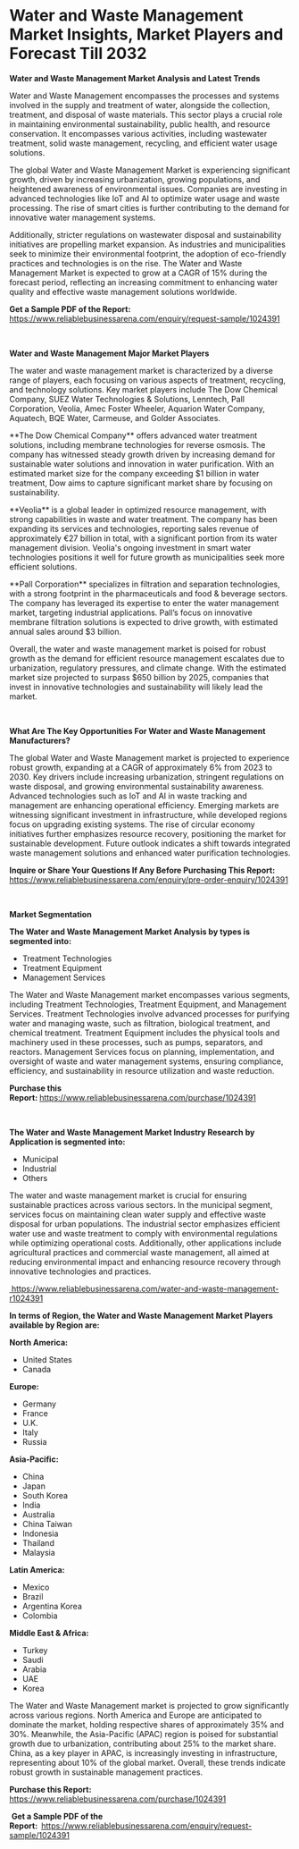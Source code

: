 <p><h1>Water and Waste Management Market Insights, Market Players and Forecast Till 2032</h1></p><p><strong>Water and Waste Management Market Analysis and Latest Trends</strong></p>
<p><p>Water and Waste Management encompasses the processes and systems involved in the supply and treatment of water, alongside the collection, treatment, and disposal of waste materials. This sector plays a crucial role in maintaining environmental sustainability, public health, and resource conservation. It encompasses various activities, including wastewater treatment, solid waste management, recycling, and efficient water usage solutions.</p><p>The global Water and Waste Management Market is experiencing significant growth, driven by increasing urbanization, growing populations, and heightened awareness of environmental issues. Companies are investing in advanced technologies like IoT and AI to optimize water usage and waste processing. The rise of smart cities is further contributing to the demand for innovative water management systems.</p><p>Additionally, stricter regulations on wastewater disposal and sustainability initiatives are propelling market expansion. As industries and municipalities seek to minimize their environmental footprint, the adoption of eco-friendly practices and technologies is on the rise. The Water and Waste Management Market is expected to grow at a CAGR of 15% during the forecast period, reflecting an increasing commitment to enhancing water quality and effective waste management solutions worldwide.</p></p>
<p><strong>Get a Sample PDF of the Report:&nbsp;</strong> <a href="https://www.reliablebusinessarena.com/enquiry/request-sample/1024391?utm_campaign=1891&utm_medium=2&utm_source=Github&utm_content=ia&utm_term=17042025&utm_id=water-and-waste-management">https://www.reliablebusinessarena.com/enquiry/request-sample/1024391</a></p>
<p>&nbsp;</p>
<p><strong>Water and Waste Management Major Market Players</strong></p>
<p><p>The water and waste management market is characterized by a diverse range of players, each focusing on various aspects of treatment, recycling, and technology solutions. Key market players include The Dow Chemical Company, SUEZ Water Technologies & Solutions, Lenntech, Pall Corporation, Veolia, Amec Foster Wheeler, Aquarion Water Company, Aquatech, BQE Water, Carmeuse, and Golder Associates.</p><p>**The Dow Chemical Company** offers advanced water treatment solutions, including membrane technologies for reverse osmosis. The company has witnessed steady growth driven by increasing demand for sustainable water solutions and innovation in water purification. With an estimated market size for the company exceeding $1 billion in water treatment, Dow aims to capture significant market share by focusing on sustainability.</p><p>**Veolia** is a global leader in optimized resource management, with strong capabilities in waste and water treatment. The company has been expanding its services and technologies, reporting sales revenue of approximately €27 billion in total, with a significant portion from its water management division. Veolia's ongoing investment in smart water technologies positions it well for future growth as municipalities seek more efficient solutions.</p><p>**Pall Corporation** specializes in filtration and separation technologies, with a strong footprint in the pharmaceuticals and food & beverage sectors. The company has leveraged its expertise to enter the water management market, targeting industrial applications. Pall’s focus on innovative membrane filtration solutions is expected to drive growth, with estimated annual sales around $3 billion.</p><p>Overall, the water and waste management market is poised for robust growth as the demand for efficient resource management escalates due to urbanization, regulatory pressures, and climate change. With the estimated market size projected to surpass $650 billion by 2025, companies that invest in innovative technologies and sustainability will likely lead the market.</p></p>
<p>&nbsp;</p>
<p><strong>What Are The Key Opportunities For Water and Waste Management Manufacturers?</strong></p>
<p><p>The global Water and Waste Management market is projected to experience robust growth, expanding at a CAGR of approximately 6% from 2023 to 2030. Key drivers include increasing urbanization, stringent regulations on waste disposal, and growing environmental sustainability awareness. Advanced technologies such as IoT and AI in waste tracking and management are enhancing operational efficiency. Emerging markets are witnessing significant investment in infrastructure, while developed regions focus on upgrading existing systems. The rise of circular economy initiatives further emphasizes resource recovery, positioning the market for sustainable development. Future outlook indicates a shift towards integrated waste management solutions and enhanced water purification technologies.</p></p>
<p><strong>Inquire or Share Your Questions If Any Before Purchasing This Report:</strong> <a href="https://www.reliablebusinessarena.com/enquiry/pre-order-enquiry/1024391?utm_campaign=1891&utm_medium=2&utm_source=Github&utm_content=ia&utm_term=17042025&utm_id=water-and-waste-management">https://www.reliablebusinessarena.com/enquiry/pre-order-enquiry/1024391</a></p>
<p>&nbsp;</p>
<p><strong>Market Segmentation</strong></p>
<p><strong>The Water and Waste Management Market Analysis by types is segmented into:</strong></p>
<p><ul><li>Treatment Technologies</li><li>Treatment Equipment</li><li>Management Services</li></ul></p>
<p><p>The Water and Waste Management market encompasses various segments, including Treatment Technologies, Treatment Equipment, and Management Services. Treatment Technologies involve advanced processes for purifying water and managing waste, such as filtration, biological treatment, and chemical treatment. Treatment Equipment includes the physical tools and machinery used in these processes, such as pumps, separators, and reactors. Management Services focus on planning, implementation, and oversight of waste and water management systems, ensuring compliance, efficiency, and sustainability in resource utilization and waste reduction.</p></p>
<p><strong>Purchase this Report:&nbsp;</strong><a href="https://www.reliablebusinessarena.com/purchase/1024391?utm_campaign=1891&utm_medium=2&utm_source=Github&utm_content=ia&utm_term=17042025&utm_id=water-and-waste-management">https://www.reliablebusinessarena.com/purchase/1024391</a></p>
<p>&nbsp;</p>
<p><strong>The Water and Waste Management Market Industry Research by Application is segmented into:</strong></p>
<p><ul><li>Municipal</li><li>Industrial</li><li>Others</li></ul></p>
<p><p>The water and waste management market is crucial for ensuring sustainable practices across various sectors. In the municipal segment, services focus on maintaining clean water supply and effective waste disposal for urban populations. The industrial sector emphasizes efficient water use and waste treatment to comply with environmental regulations while optimizing operational costs. Additionally, other applications include agricultural practices and commercial waste management, all aimed at reducing environmental impact and enhancing resource recovery through innovative technologies and practices.</p></p>
<p><a href="https://www.reliablebusinessarena.com/water-and-waste-management-r1024391?utm_campaign=1891&utm_medium=2&utm_source=Github&utm_content=ia&utm_term=17042025&utm_id=water-and-waste-management">&nbsp;https://www.reliablebusinessarena.com/water-and-waste-management-r1024391</a></p>
<p><strong>In terms of Region, the Water and Waste Management Market Players available by Region are:</strong></p>
<p>
    <p> <strong> North America: </strong>
        <ul>
            <li>United States</li>
            <li>Canada</li>
        </ul>
        </p> 
    <p> <strong> Europe: </strong>
        <ul>
            <li>Germany</li>
            <li>France</li>
            <li>U.K.</li>
            <li>Italy</li>
            <li>Russia</li>
        </ul>
        </p> 
    <p> <strong> Asia-Pacific: </strong>
        <ul>
            <li>China</li>
            <li>Japan</li>
            <li>South Korea</li>
            <li>India</li>
            <li>Australia</li>
            <li>China Taiwan</li>
            <li>Indonesia</li>
            <li>Thailand</li>
            <li>Malaysia</li>
        </ul>
        </p> 
    <p> <strong> Latin America: </strong>
        <ul>
            <li>Mexico</li>
            <li>Brazil</li>
            <li>Argentina Korea</li>
            <li>Colombia</li>
        </ul>
        </p> 
    <p> <strong> Middle East & Africa: </strong>
        <ul>
            <li>Turkey</li>
            <li>Saudi</li>
            <li>Arabia</li>
            <li>UAE</li>
            <li>Korea</li>
        </ul>
    </p>
    </p>
<p><p>The Water and Waste Management market is projected to grow significantly across various regions. North America and Europe are anticipated to dominate the market, holding respective shares of approximately 35% and 30%. Meanwhile, the Asia-Pacific (APAC) region is poised for substantial growth due to urbanization, contributing about 25% to the market share. China, as a key player in APAC, is increasingly investing in infrastructure, representing about 10% of the global market. Overall, these trends indicate robust growth in sustainable management practices.</p></p>
<p><strong>Purchase this Report: </strong><a href="https://www.reliablebusinessarena.com/purchase/1024391?utm_campaign=1891&utm_medium=2&utm_source=Github&utm_content=ia&utm_term=17042025&utm_id=water-and-waste-management">https://www.reliablebusinessarena.com/purchase/1024391</a></p>
<p>&nbsp;<strong>Get a Sample PDF of the Report:&nbsp;&nbsp;</strong><a href="https://www.reliablebusinessarena.com/enquiry/request-sample/1024391?utm_campaign=1891&utm_medium=2&utm_source=Github&utm_content=ia&utm_term=17042025&utm_id=water-and-waste-management">https://www.reliablebusinessarena.com/enquiry/request-sample/1024391</a></p>
<p><strong></strong></p>
<p><p></p><p></p><p></p></p>